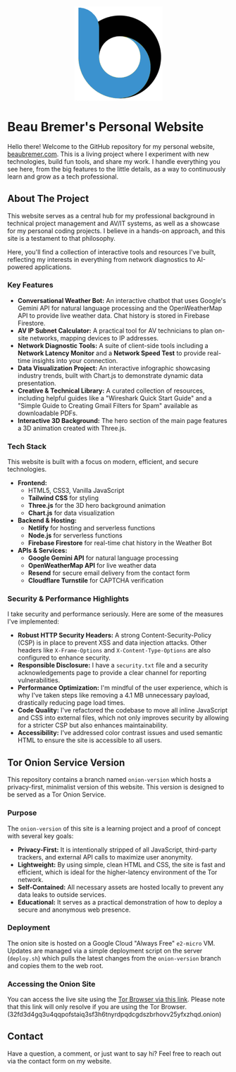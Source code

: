 <p align="center">
  <img src="img/favicon/favicon_email.svg" alt="alt text" width="200">
</p>

# Beau Bremer's Personal Website

Hello there! Welcome to the GitHub repository for my personal website, [beaubremer.com](https://beaubremer.com). This is a living project where I experiment with new technologies, build fun tools, and share my work. I handle everything you see here, from the big features to the little details, as a way to continuously learn and grow as a tech professional.

## About The Project

This website serves as a central hub for my professional background in technical project management and AV/IT systems, as well as a showcase for my personal coding projects. I believe in a hands-on approach, and this site is a testament to that philosophy.

Here, you'll find a collection of interactive tools and resources I've built, reflecting my interests in everything from network diagnostics to AI-powered applications.

### Key Features

* **Conversational Weather Bot:** An interactive chatbot that uses Google's Gemini API for natural language processing and the OpenWeatherMap API to provide live weather data. Chat history is stored in Firebase Firestore.
* **AV IP Subnet Calculator:** A practical tool for AV technicians to plan on-site networks, mapping devices to IP addresses.
* **Network Diagnostic Tools:** A suite of client-side tools including a **Network Latency Monitor** and a **Network Speed Test** to provide real-time insights into your connection.
* **Data Visualization Project:** An interactive infographic showcasing industry trends, built with Chart.js to demonstrate dynamic data presentation.
* **Creative & Technical Library:** A curated collection of resources, including helpful guides like a "Wireshark Quick Start Guide" and a "Simple Guide to Creating Gmail Filters for Spam" available as downloadable PDFs.
* **Interactive 3D Background:** The hero section of the main page features a 3D animation created with Three.js.

### Tech Stack

This website is built with a focus on modern, efficient, and secure technologies.

* **Frontend:**
    * HTML5, CSS3, Vanilla JavaScript
    * **Tailwind CSS** for styling
    * **Three.js** for the 3D hero background animation
    * **Chart.js** for data visualization
* **Backend & Hosting:**
    * **Netlify** for hosting and serverless functions
    * **Node.js** for serverless functions
    * **Firebase Firestore** for real-time chat history in the Weather Bot
* **APIs & Services:**
    * **Google Gemini API** for natural language processing
    * **OpenWeatherMap API** for live weather data
    * **Resend** for secure email delivery from the contact form
    * **Cloudflare Turnstile** for CAPTCHA verification

### Security & Performance Highlights

I take security and performance seriously. Here are some of the measures I've implemented:

* **Robust HTTP Security Headers:** A strong Content-Security-Policy (CSP) is in place to prevent XSS and data injection attacks. Other headers like `X-Frame-Options` and `X-Content-Type-Options` are also configured to enhance security.
* **Responsible Disclosure:** I have a `security.txt` file and a security acknowledgements page to provide a clear channel for reporting vulnerabilities.
* **Performance Optimization:** I'm mindful of the user experience, which is why I've taken steps like removing a 4.1 MB unnecessary payload, drastically reducing page load times.
* **Code Quality:** I've refactored the codebase to move all inline JavaScript and CSS into external files, which not only improves security by allowing for a stricter CSP but also enhances maintainability.
* **Accessibility:** I've addressed color contrast issues and used semantic HTML to ensure the site is accessible to all users.

## Tor Onion Service Version

This repository contains a branch named `onion-version` which hosts a privacy-first, minimalist version of this website. This version is designed to be served as a Tor Onion Service.

### Purpose

The `onion-version` of this site is a learning project and a proof of concept with several key goals:

* **Privacy-First:** It is intentionally stripped of all JavaScript, third-party trackers, and external API calls to maximize user anonymity.
* **Lightweight:** By using simple, clean HTML and CSS, the site is fast and efficient, which is ideal for the higher-latency environment of the Tor network.
* **Self-Contained:** All necessary assets are hosted locally to prevent any data leaks to outside services.
* **Educational:** It serves as a practical demonstration of how to deploy a secure and anonymous web presence.

### Deployment

The onion site is hosted on a Google Cloud "Always Free" `e2-micro` VM. Updates are managed via a simple deployment script on the server (`deploy.sh`) which pulls the latest changes from the `onion-version` branch and copies them to the web root.

### Accessing the Onion Site

You can access the live site using the [Tor Browser via this link](http://32fd3d4gq3u4qqpofstaiq3sf3h6tnyrdpqdcgdszbrhovv25yfxzhqd.onion). Please note that this link will only resolve if you are using the Tor Browser. (32fd3d4gq3u4qqpofstaiq3sf3h6tnyrdpqdcgdszbrhovv25yfxzhqd.onion)

## Contact

Have a question, a comment, or just want to say hi? Feel free to reach out via the contact form on my website.
